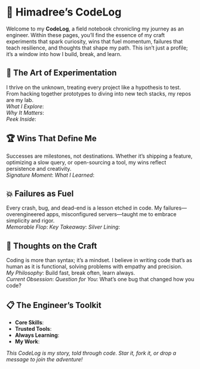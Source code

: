 # 📓 Himadree’s CodeLog

Welcome to my **CodeLog**, a field notebook chronicling my journey as an engineer. Within these pages, you’ll find the essence of my craft experiments that spark curiosity, wins that fuel momentum, failures that teach resilience, and thoughts that shape my path. This isn’t just a profile; it’s a window into how I build, break, and learn.



## 🧪 The Art of Experimentation
I thrive on the unknown, treating every project like a hypothesis to test. From hacking together prototypes to diving into new tech stacks, my repos are my lab.  
*What I Explore*:  
*Why It Matters*:   
*Peek Inside*: 



## 🏆 Wins That Define Me
Successes are milestones, not destinations. Whether it’s shipping a feature, optimizing a slow query, or open-sourcing a tool, my wins reflect persistence and creativity.  
*Signature Moment*: 
*What I Learned*: 



## 💥 Failures as Fuel
Every crash, bug, and dead-end is a lesson etched in code. My failures—overengineered apps, misconfigured servers—taught me to embrace simplicity and rigor.  
*Memorable Flop*: 
*Key Takeaway*: 
*Silver Lining*: 



## 💭 Thoughts on the Craft
Coding is more than syntax; it’s a mindset. I believe in writing code that’s as human as it is functional, solving problems with empathy and precision.  
*My Philosophy*: Build fast, break often, learn always.  
*Current Obsession*:
*Question for You*: What’s one bug that changed how you code?



## 📋 The Engineer’s Toolkit
- **Core Skills**: 
- **Trusted Tools**: 
- **Always Learning**:  
- **My Work**: 



*This CodeLog is my story, told through code. Star it, fork it, or drop a message to join the adventure!*
